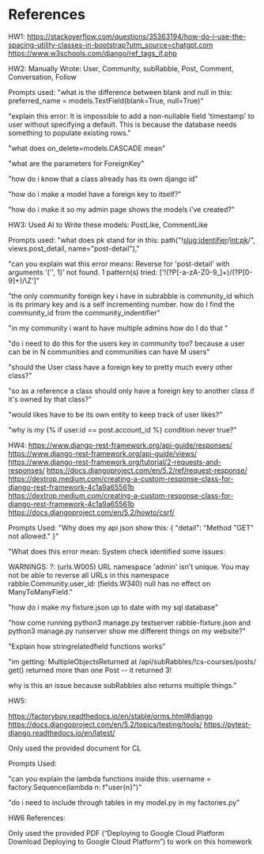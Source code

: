 # References

HW1:
https://stackoverflow.com/questions/35363194/how-do-i-use-the-spacing-utility-classes-in-bootstrap?utm_source=chatgpt.com
https://www.w3schools.com/django/ref_tags_if.php

HW2:
Manually Wrote:
User, Community, subRabble, Post, Comment, Conversation, Follow

Prompts used:
"what is the difference between blank and null in this:
preferred_name = models.TextField(blank=True, null=True)"

"explain this error: It is impossible to add a non-nullable field 'timestamp' to user without specifying a default. This is because the database needs something to populate existing rows."

"what does on_delete=models.CASCADE mean"

"what are the parameters for ForeignKey"

"how do i know that a class already has its own django id"

"how do i make a model have a foreign key to itself?"

"how do i make it so my admin page shows the models i've created?"

HW3:
Used AI to Write these models:
PostLike, CommentLike

Prompts used:
"what does pk stand for in this:
path("!<slug:identifier>/<int:pk>/", views.post_detail, name="post-detail"),"

"can you explain wat this error means: Reverse for 'post-detail' with arguments '('', 1)' not found. 1 pattern(s) tried: ['!(?P<identifier>[-a-zA-Z0-9_]+)/(?P<pk>[0-9]+)/\\Z']"

"the only community foreign key i have in subrabble is community_id which is its primary key and is a self incrementing number. how do I find the community_id from the community_indentifier"

"in my community i want to have multiple admins how do I do that "

"do i need to do this for the users key in community too? because a user can be in N communities and communities can have M users"

"should the User class have a foreign key to pretty much every other class?"

"so as a reference a class should only have a foreign key to another class if it's owned by that class?"

"would likes have to be its own entity to keep track of user likes?"

"why is my {% if user.id == post.account_id %} condition never true?"

HW4:
https://www.django-rest-framework.org/api-guide/responses/
https://www.django-rest-framework.org/api-guide/views/
https://www.django-rest-framework.org/tutorial/2-requests-and-responses/
https://docs.djangoproject.com/en/5.2/ref/request-response/
https://dextrop.medium.com/creating-a-custom-response-class-for-django-rest-framework-4c1a9a65561b
https://dextrop.medium.com/creating-a-custom-response-class-for-django-rest-framework-4c1a9a65561b
https://docs.djangoproject.com/en/5.2/howto/csrf/

Prompts Used:
"Why does my api json show this:
{
    "detail": "Method \"GET\" not allowed."
}"

"What does this error mean:
System check identified some issues:

WARNINGS:
?: (urls.W005) URL namespace 'admin' isn't unique. You may not be able to reverse all URLs in this namespace
rabble.Community.user_id: (fields.W340) null has no effect on ManyToManyField."

"how do i make my fixture.json up to date with my sql database"

"how come running python3 manage.py testserver rabble-fixture.json and python3 manage.py runserver show me different things on my website?"

"Explain how stringrelatedfield functions works"

"im getting:
MultipleObjectsReturned at /api/subRabbles/!cs-courses/posts/
get() returned more than one Post -- it returned 3!

why is this an issue because subRabbles also returns multiple things."

HW5:

https://factoryboy.readthedocs.io/en/stable/orms.html#django
https://docs.djangoproject.com/en/5.2/topics/testing/tools/
https://pytest-django.readthedocs.io/en/latest/

Only used the provided document for CL

Prompts Used:

"can you explain the lambda functions inside this:
username = factory.Sequence(lambda n: f"user{n}")"

"do i need to include through tables in my model.py in my factories.py"

HW6 References:

Only used the provided PDF (“Deploying to Google Cloud Platform Download Deploying to Google Cloud Platform”) to work on this homework